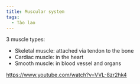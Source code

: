 ```yaml
---
title: Muscular system
tags:
  - Tào lao
---
```


3 muscle types:

- Skeletal muscle: attached via tendon to the bone
- Cardiac muscle: in the heart
- Smooth muscle: in blood vessel and organs

https://www.youtube.com/watch?v=VVL-8zr2hk4
